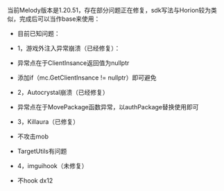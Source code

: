 当前Melody版本是1.20.51，存在部分问题正在修复，sdk写法与Horion较为类似，完成后可以当作base来使用：

+ 目前已知问题：
+ 1，游戏外注入异常崩溃（已经修复）：
+  异常点在于ClientInsance返回值为nullptr
+  添加if（mc.GetClientInsance != nullptr）即可避免
    
+ 2，Autocrystal崩溃（已经修复）
+  异常点在于MovePackage函数异常，以authPackage替换使用即可

+  3，Killaura（已修复）
+  不攻击mob
+  TargetUtils有问题

+ 4，imguihook（未修复）
+ 不hook dx12
